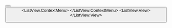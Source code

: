 <Window x:Class="DuplicateFinder.MainWindow"
        xmlns="http://schemas.microsoft.com/winfx/2006/xaml/presentation"
        xmlns:x="http://schemas.microsoft.com/winfx/2006/xaml"
        Title="Duplicate Finder" Height="450" Width="800">
    <Grid>
        <StackPanel>
            <Button Content="Выбрать каталог" Click="SelectDirectory_Click" Margin="10"/>
            <CheckBox x:Name="NameCheckBox" Content="Имя" IsChecked="True" Margin="10"/>
            <CheckBox x:Name="SizeCheckBox" Content="Размер" Margin="10"/>
            <CheckBox x:Name="DateCheckBox" Content="Дата изменения" Margin="10"/>
            <Button Content="Найти дубликаты" Click="FindDuplicates_Click" Margin="10"/>
            <ListView x:Name="ResultsListView" Margin="10">
                <ListView.ContextMenu>
                    <ContextMenu>
                        <MenuItem Header="Открыть" Click="OpenFile_Click"/>
                        <MenuItem Header="Удалить" Click="DeleteFile_Click"/>
                    </ContextMenu>
                </ListView.ContextMenu>
                <ListView.View>
                    <GridView>
                        <GridViewColumn Header="Имя" DisplayMemberBinding="{Binding Name}"/>
                        <GridViewColumn Header="Путь" DisplayMemberBinding="{Binding Path}"/>
                        <GridViewColumn Header="Размер" DisplayMemberBinding="{Binding Size}"/>
                        <GridViewColumn Header="Дата изменения" DisplayMemberBinding="{Binding LastModified}"/>
                    </GridView>
                </ListView.View>
            </ListView>
        </StackPanel>
    </Grid>
</Window>
